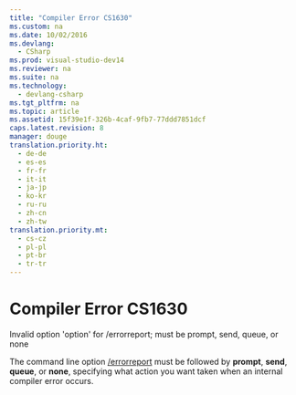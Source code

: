 ```yaml
---
title: "Compiler Error CS1630"
ms.custom: na
ms.date: 10/02/2016
ms.devlang: 
  - CSharp
ms.prod: visual-studio-dev14
ms.reviewer: na
ms.suite: na
ms.technology: 
  - devlang-csharp
ms.tgt_pltfrm: na
ms.topic: article
ms.assetid: 15f39e1f-326b-4caf-9fb7-77ddd7851dcf
caps.latest.revision: 8
manager: douge
translation.priority.ht: 
  - de-de
  - es-es
  - fr-fr
  - it-it
  - ja-jp
  - ko-kr
  - ru-ru
  - zh-cn
  - zh-tw
translation.priority.mt: 
  - cs-cz
  - pl-pl
  - pt-br
  - tr-tr
---
```

# Compiler Error CS1630
Invalid option 'option' for /errorreport; must be prompt, send, queue, or none  
  
 The command line option [/errorreport](../Topic/-errorreport%20\(C%23%20Compiler%20Options\).md) must be followed by **prompt**, **send**, **queue**, or **none**, specifying what action you want taken when an internal compiler error occurs.